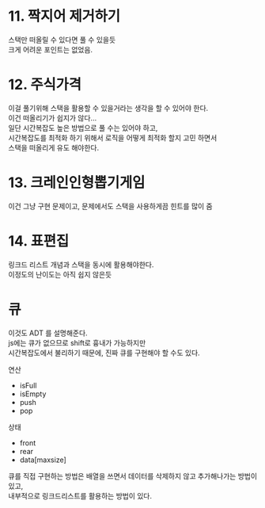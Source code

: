 # 11. 짝지어 제거하기
스택만 떠올릴 수 있다면 풀 수 있을듯  
크게 어려운 포인트는 없었음.  

# 12. 주식가격
이걸 풀기위해 스택을 활용할 수 있을거라는 생각을 할 수 있어야 한다.  
이건 떠올리기가 쉽지가 않다...  
일단 시간복잡도 높은 방법으로 풀 수는 있어야 하고,  
시간복잡도를 최적화 하기 위해서 로직을 어떻게 최적화 할지 고민 하면서  
스택을 떠올리게 유도 해야한다.

# 13. 크레인인형뽑기게임
이건 그냥 구현 문제이고, 문제에서도 스택을 사용하게끔 힌트를 많이 줌  

# 14. 표편집
링크드 리스트 개념과 스택을 동시에 활용해야한다.  
이정도의 난이도는 아직 쉽지 않은듯  

# 큐
이것도 ADT 를 설명해준다.  
js에는 큐가 없으므로 shift로 흉내가 가능하지만  
시간복잡도에서 불리하기 때문에, 진짜 큐를 구현해야 할 수도 있다.

연산
- isFull
- isEmpty
- push
- pop

상태
- front
- rear
- data[maxsize]

큐를 직접 구현하는 방법은 배열을 쓰면서 데이터를 삭제하지 않고 추가해나가는 방법이 있고,  
내부적으로 링크드리스트를 활용하는 방법이 있다.
